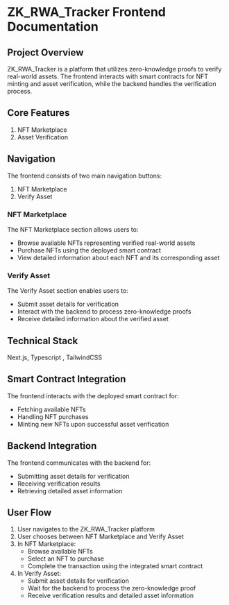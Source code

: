 # ZK_RWA_Tracker Frontend Documentation

## Project Overview

ZK_RWA_Tracker is a platform that utilizes zero-knowledge proofs to verify real-world assets. The frontend interacts with smart contracts for NFT minting and asset verification, while the backend handles the verification process.

## Core Features

1. NFT Marketplace
2. Asset Verification

## Navigation

The frontend consists of two main navigation buttons:

1. NFT Marketplace
2. Verify Asset

### NFT Marketplace

The NFT Marketplace section allows users to:

- Browse available NFTs representing verified real-world assets
- Purchase NFTs using the deployed smart contract
- View detailed information about each NFT and its corresponding asset

### Verify Asset

The Verify Asset section enables users to:

- Submit asset details for verification
- Interact with the backend to process zero-knowledge proofs
- Receive detailed information about the verified asset

## Technical Stack

Next.js, Typescript , TailwindCSS

## Smart Contract Integration

The frontend interacts with the deployed smart contract for:

- Fetching available NFTs
- Handling NFT purchases
- Minting new NFTs upon successful asset verification

## Backend Integration

The frontend communicates with the backend for:

- Submitting asset details for verification
- Receiving verification results
- Retrieving detailed asset information

## User Flow

1. User navigates to the ZK_RWA_Tracker platform
2. User chooses between NFT Marketplace and Verify Asset
3. In NFT Marketplace:
   - Browse available NFTs
   - Select an NFT to purchase
   - Complete the transaction using the integrated smart contract
4. In Verify Asset:
   - Submit asset details for verification
   - Wait for the backend to process the zero-knowledge proof
   - Receive verification results and detailed asset information

